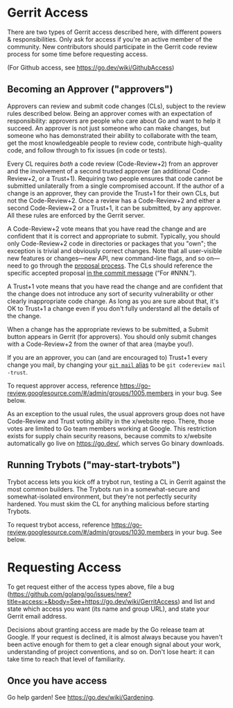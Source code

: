 # Gerrit Access

There are two types of Gerrit access described here, with different powers & responsibilities. Only ask for access if you're an active member of the community. New contributors should participate in the Gerrit code review process for some time before requesting access.

(For Github access, see https://go.dev/wiki/GithubAccess)

## Becoming an Approver ("approvers")

Approvers can review and submit code changes (CLs), subject to the review rules described below. Being an approver comes with an expectation of responsibility: approvers are people who care about Go and want to help it succeed. An approver is not just someone who can make changes, but someone who has demonstrated their ability to collaborate with the team, get the most knowledgeable people to review code, contribute high-quality code, and follow through to fix issues (in code or tests). 

Every CL requires _both_ a code review (Code-Review+2) from an approver and the involvement of a second trusted approver (an additional Code-Review+2, or a Trust+1). Requiring two people ensures that code cannot be submitted unilaterally from a single compromised account. If the author of a change is an approver, they can provide the Trust+1 for their own CLs, but not the Code-Review+2. Once a review has a Code-Review+2 and either a second Code-Review+2 or a Trust+1, it can be submitted, by any approver. All these rules are enforced by the Gerrit server.

A Code-Review+2 vote means that you have read the change and are confident that it is correct and appropriate to submit. Typically, you should only Code-Review+2 code in directories or packages that you "own"; the exception is trivial and obviously correct changes. Note that all user-visible new features or changes—new API, new command-line flags, and so on—need to go through the [proposal process](https://go.dev/s/proposal-process). The CLs should reference the specific accepted proposal [in the commit message](https://github.com/golang/go/wiki/CommitMessage) (“For #NNN.”).

A Trust+1 vote means that you have read the change and are confident that the change does not introduce any sort of security vulnerability or other clearly inappropriate code change. As long as you are sure about that, it's OK to Trust+1 a change even if you don't fully understand all the details of the change.

When a change has the appropriate reviews to be submitted, a Submit button appears in Gerrit (for approvers). You should only submit changes with a Code-Review+2 from the owner of that area (maybe you!).

If you are an approver, you can (and are encouraged to) Trust+1 every change you mail, by changing your [`git mail` alias](https://go.dev/doc/contribute#git-config) to be `git codereview mail -trust`. 

To request approver access, reference https://go-review.googlesource.com/#/admin/groups/1005,members in your bug. See below.

As an exception to the usual rules, the usual approvers group does not have Code-Review and Trust voting ability in the x/website repo. There, those votes are limited to Go team members working at Google. This restriction exists for supply chain security reasons, because commits to x/website automatically go live on https://go.dev/, which serves Go binary downloads.

## Running Trybots ("may-start-trybots")

Trybot access lets you kick off a trybot run, testing a CL in Gerrit against the most common builders. The Trybots run in a somewhat-secure and somewhat-isolated environment, but they're not perfectly security hardened. You must skim the CL for anything malicious before starting Trybots.

To request trybot access, reference https://go-review.googlesource.com/#/admin/groups/1030,members in your bug. See below.

# Requesting Access

To get request either of the access types above, file a bug (https://github.com/golang/go/issues/new?title=access:+&body=See+https://go.dev/wiki/GerritAccess) and list and state which access you want (its name and group URL), and state your Gerrit email address.

Decisions about granting access are made by the Go release team at Google. If your request is declined, it is almost always because you haven't been active enough for them to get a clear enough signal about your work, understanding of project conventions, and so on. Don't lose heart: it can take time to reach that level of familiarity.

## Once you have access

Go help garden! See https://go.dev/wiki/Gardening.